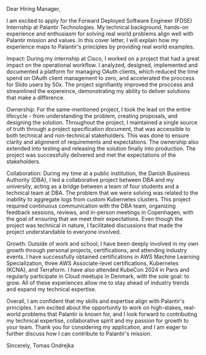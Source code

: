 Dear Hiring Manager,

I am excited to apply for the Forward Deployed Software Engineer (FDSE) Internship at Palantir Technologies. My technical background, hands-on experience and enthusiasm for solving real world problems align well with Palantir mission and values. In this cover letter, I will explain how my experience maps to Palantir's principles by providing real world examples.

Impact: During my internship at Cisco, I worked on a project that had a great impact on the operational workflow. I analyzed, designed, implemented and documented a platform for managing OAuth clients, which reduced the time spend on OAuth client management to zero, and accelerated the proccess for Slido users by 50x. The project signifiantly improved the proccess and streamlined the expereince, demonstrating my ability to deliver solutions that make a difference.

Ownership: For the same-mentioned project, I took the lead on the entire lifecycle - from understanding the problem, creating proposals, and designing the solution. Throughout the project, I maintained a single source of truth through a project specification document, that was accessible to both technical and non-technical stakeholders. This was done to ensure clarity and alignment of requirements and expectations. The ownership also extended into testing and releasing the solution finally into production. The project was successfully delivered and met the expectations of the stakeholders.

Collaboration: During my time at a public institution, the Danish Business Authority (DBA), I led a collaborative project between DBA and my university, acting as a bridge between a team of four students and a technical team at DBA. The problem that we were solving was related to the inability to aggregate logs from custom Kubernetes clusters. This project required continuous communication with the DBA team, organizing feedback sessions, reviews, and in-person meetings in Copenhagen, with the goal of ensuring that we meet their expectations. Even though the project was technical in nature, I facilitated discussions that made the project understandable to everyone involved.

Growth: Outside of work and school, I have been deeply involved in my own growth through personal projects, certifications, and attending industry events. I have successfully obtained certifications in AWS Machine Learning Specialization, three AWS Associate-level certifications, Kubernetes (KCNA), and Terraform. I have also attended KubeCon 2024 in Paris and regularly participate in Cloud meetups in Denmark, with the sole goal: to grow. All of these experiences allow me to stay ahead of industry trends and expand my technical expertise.

Overall, I am confident that my skills and expertise align with Palantir's principles. I am excited about the opportunity to work on high-stakes, real-world problems that Palantir is known for, and I look forward to contributing my technical expertise, collaborative spirit and my passion for growth to your team. Thank you for considering my application, and I am eager to further discuss how I can contribute to Palantir's mission.

Sincerely,
Tomas Ondrejka
